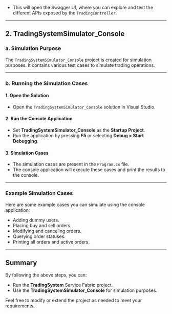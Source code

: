 
- This will open the Swagger UI, where you can explore and test the different APIs exposed by the `TradingController`.

---

## 2. TradingSystemSimulator_Console

### a. Simulation Purpose
The `TradingSystemSimulator_Console` project is created for simulation purposes. It contains various test cases to simulate trading operations.

---

### b. Running the Simulation Cases
#### 1. Open the Solution
- Open the `TradingSystemSimulator_Console` solution in Visual Studio.

#### 2. Run the Console Application
- Set **TradingSystemSimulator_Console** as the **Startup Project**.
- Run the application by pressing **F5** or selecting **Debug > Start Debugging**.

#### 3. Simulation Cases
- The simulation cases are present in the `Program.cs` file.
- The console application will execute these cases and print the results to the console.

---

### Example Simulation Cases
Here are some example cases you can simulate using the console application:
- Adding dummy users.
- Placing buy and sell orders.
- Modifying and canceling orders.
- Querying order statuses.
- Printing all orders and active orders.

---

## Summary
By following the above steps, you can:
- Run the **TradingSystem** Service Fabric project.
- Use the **TradingSystemSimulator_Console** for simulation purposes.

Feel free to modify or extend the project as needed to meet your requirements.
